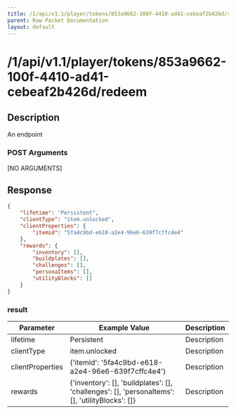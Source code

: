 ```yaml
---
title: /1/api/v1.1/player/tokens/853a9662-100f-4410-ad41-cebeaf2b426d/redeem
parent: Raw Packet Documentation
layout: default
---
```


# /1/api/v1.1/player/tokens/853a9662-100f-4410-ad41-cebeaf2b426d/redeem

## Description
An endpoint

### POST Arguments

[NO ARGUMENTS]


## Response
~~~json
{
    "lifetime": "Persistent",
    "clientType": "item.unlocked",
    "clientProperties": {
        "itemid": "5fa4c9bd-e618-a2e4-96e6-639f7cffc4e4"
    },
    "rewards": {
        "inventory": [],
        "buildplates": [],
        "challenges": [],
        "personaItems": [],
        "utilityBlocks": []
    }
}
~~~

### result

| Parameter        | Example Value                                                                                   | Description |
|------------------|-------------------------------------------------------------------------------------------------|-------------|
| lifetime         | Persistent                                                                                      | Description |
| clientType       | item.unlocked                                                                                   | Description |
| clientProperties | {'itemid': '5fa4c9bd-e618-a2e4-96e6-639f7cffc4e4'}                                              | Description |
| rewards          | {'inventory': [], 'buildplates': [], 'challenges': [], 'personaItems': [], 'utilityBlocks': []} | Description |
